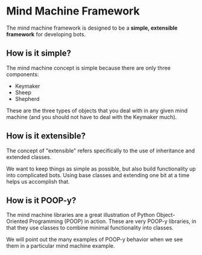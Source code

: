 # Mind Machine Framework

The mind machine framework is designed to be a
**simple, extensible framework** for developing
bots.


## How is it simple?

The mind machine concept is simple because there are only three
components:

* Keymaker
* Sheep
* Shepherd

These are the three types of objects that you deal with in any
given mind machine (and you should not have to deal with the
Keymaker much).

## How is it extensible?

The concept of "extensible" refers specifically to the use
of inheritance and extended classes. 

We want to keep things as simple as possible, but also build
functionality up into complicated bots. Using base classes
and extending one bit at a time helps us accomplish that.


## How is it POOP-y?

The mind machine libraries are a great illustration of
Python Object-Oriented Programming (POOP) in action.
These are very POOP-y libraries, in that they use
classes to combine minimal functionality into classes.

We will point out the many examples of POOP-y behavior
when we see them in a particular mind machine example.


